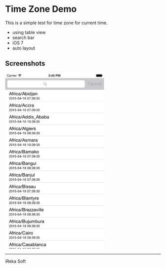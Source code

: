 # Time Zone Demo

This is a simple test for time zone for current time.

* using table view
* search bar
* iOS 7
* auto layout

## Screenshots

<img src="Screenshots/ss1.png" alt="alt text" width="320" />


---

iReka Soft